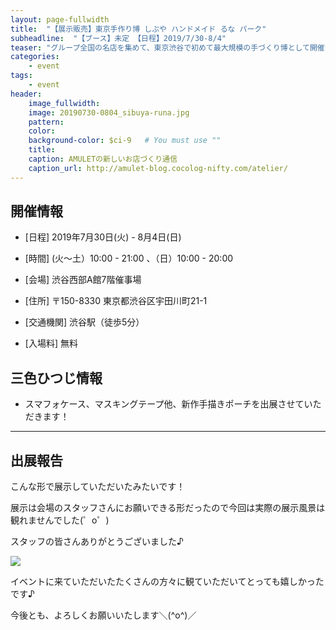 ```yaml
---
layout: page-fullwidth
title:  "【展示販売】東京手作り博 しぶや ハンドメイド るな パーク"
subheadline:  "【ブース】未定 【日程】2019/7/30-8/4"
teaser: "グループ全国の名店を集めて、東京渋谷で初めて最大規模の手づくり博として開催した「宝飾の街/人形の国/動物の森」今年は会期を前半後半２期に拡げ５００の作家さん、グループ、お店が参加都心エリア最大の手づくり博としてハチ公から２分。渋谷西武百貨店Ａ館７階の催事場全フロアを使い開催が決まりました♪"
categories:
    - event
tags:
    - event
header:
    image_fullwidth:
    image: 20190730-0804_sibuya-runa.jpg
    pattern:
    color:
    background-color: $ci-9   # You must use ""
    title:
    caption: AMULETの新しいお店づくり通信
    caption_url: http://amulet-blog.cocolog-nifty.com/atelier/
---
```


## 開催情報


* [日程] 2019年7月30日(火) - 8月4日(日) 

* [時間] (火～土）10:00 - 21:00 、（日）10:00 - 20:00

* [会場] 渋谷西部A館7階催事場

* [住所] 〒150-8330 東京都渋谷区宇田川町21-1

* [交通機関] 渋谷駅（徒歩5分）

* [入場料] 無料


## 三色ひつじ情報

* スマフォケース、マスキングテープ他、新作手描きポーチを出展させていただきます！

---

## 出展報告

こんな形で展示していただいたみたいです！

展示は会場のスタッフさんにお願いできる形だったので今回は実際の展示風景は観れませんでした(゜o゜)

スタッフの皆さんありがとうございました♪

<img src="http://amulet-blog.cocolog-nifty.com/photos/uncategorized/img_2632.jpg?size=l" style="">

イベントに来ていただいたたくさんの方々に観ていただいてとっても嬉しかったです♪

今後とも、よろしくお願いいたします＼(^o^)／